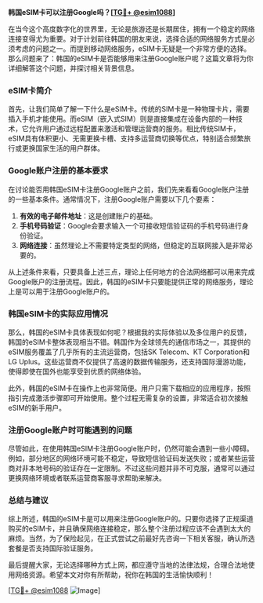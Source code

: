 **韩国eSIM卡可以注册Google吗？[[TG💪+ @esim1088](https://t.me/s/esim1088)]**

在当今这个高度数字化的世界里，无论是旅游还是长期居住，拥有一个稳定的网络连接变得尤为重要。对于计划前往韩国的朋友来说，选择合适的网络服务方式是必须考虑的问题之一。而提到移动网络服务，eSIM卡无疑是一个非常方便的选择。那么问题来了：韩国的eSIM卡是否能够用来注册Google账户呢？这篇文章将为你详细解答这个问题，并探讨相关背景信息。

### eSIM卡简介

首先，让我们简单了解一下什么是eSIM卡。传统的SIM卡是一种物理卡片，需要插入手机才能使用。而eSIM（嵌入式SIM）则是直接集成在设备内部的一种技术，它允许用户通过远程配置来激活和管理运营商的服务。相比传统SIM卡，eSIM具有体积更小、无需更换卡槽、支持多运营商切换等优点，特别适合频繁旅行或更换国家生活的用户群体。

### Google账户注册的基本要求

在讨论能否用韩国eSIM卡注册Google账户之前，我们先来看看Google账户注册的一些基本条件。通常情况下，注册Google账户需要以下几个要素：

1. **有效的电子邮件地址**：这是创建账户的基础。
2. **手机号码验证**：Google会要求输入一个可接收短信验证码的手机号码进行身份验证。
3. **网络连接**：虽然理论上不需要特定类型的网络，但稳定的互联网接入是非常必要的。

从上述条件来看，只要具备上述三点，理论上任何地方的合法网络都可以用来完成Google账户的注册流程。因此，韩国的eSIM卡只要能提供正常的网络服务，理论上是可以用于注册Google账户的。

### 韩国eSIM卡的实际应用情况

那么，韩国的eSIM卡具体表现如何呢？根据我的实际体验以及多位用户的反馈，韩国的eSIM卡整体表现相当不错。韩国作为全球领先的通信市场之一，其提供的eSIM服务覆盖了几乎所有的主流运营商，包括SK Telecom、KT Corporation和LG Uplus。这些运营商不仅提供了高速的数据传输服务，还支持国际漫游功能，使得即使在国外也能享受到优质的网络体验。

此外，韩国的eSIM卡在操作上也非常简便。用户只需下载相应的应用程序，按照指引完成激活步骤即可开始使用。整个过程无需复杂的设置，非常适合初次接触eSIM的新手用户。

### 注册Google账户时可能遇到的问题

尽管如此，在使用韩国eSIM卡注册Google账户时，仍然可能会遇到一些小障碍。例如，部分地区的网络环境可能不稳定，导致短信验证码发送失败；或者某些运营商对非本地号码的验证存在一定限制。不过这些问题并非不可克服，通常可以通过更换网络环境或者联系运营商客服寻求帮助来解决。

### 总结与建议

综上所述，韩国的eSIM卡是可以用来注册Google账户的。只要你选择了正规渠道购买的eSIM卡，并且确保网络连接稳定，那么整个注册过程应该不会遇到太大的麻烦。当然，为了保险起见，在正式尝试之前最好先咨询一下相关客服，确认所选套餐是否支持国际验证服务。

最后提醒大家，无论选择哪种方式上网，都应遵守当地的法律法规，合理合法地使用网络资源。希望本文对你有所帮助，祝你在韩国的生活愉快顺利！

[[TG💪+ @esim1088](https://t.me/s/esim1088) ![Image](https://i.postimg.cc/4NQfJmqS/Snipaste-2025-05-13-00-14-12.png)]